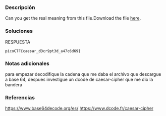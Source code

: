 ### Descripción 
Can you get the real meaning from this file.Download the file [here](https://artifacts.picoctf.net/c_titan/108/enc_flag).

### Soluciones
RESPUESTA

```
picoCTF{caesar_d3cr9pt3d_a47c6d69}
```


### Notas adicionales 

para empezar decodifique la cadena que me daba el archivo que descargue a base 64, despues investigue un dcode de caesar-cipher que me dio la bandera 
### Referencias 
https://www.base64decode.org/es/
https://www.dcode.fr/caesar-cipher